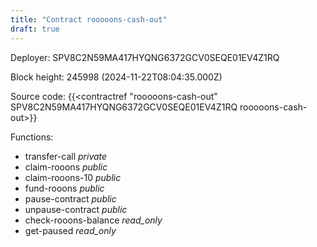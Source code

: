 ```yaml
---
title: "Contract rooooons-cash-out"
draft: true
---
```

Deployer: SPV8C2N59MA417HYQNG6372GCV0SEQE01EV4Z1RQ


 



Block height: 245998 (2024-11-22T08:04:35.000Z)

Source code: {{<contractref "rooooons-cash-out" SPV8C2N59MA417HYQNG6372GCV0SEQE01EV4Z1RQ rooooons-cash-out>}}

Functions:

* transfer-call _private_
* claim-rooons _public_
* claim-rooons-10 _public_
* fund-rooons _public_
* pause-contract _public_
* unpause-contract _public_
* check-rooons-balance _read_only_
* get-paused _read_only_
